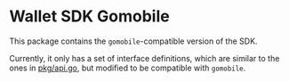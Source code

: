 # Wallet SDK Gomobile

This package contains the `gomobile`-compatible version of the SDK.

Currently, it only has a set of interface definitions, which are similar to the ones 
in [pkg/api.go](https://github.com/trustbloc/wallet-sdk/blob/main/pkg/api.go), but modified to
be compatible with `gomobile`.
